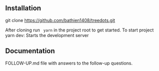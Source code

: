 

## Installation
git clone https://github.com/bathien1408/treedots.git

After cloning run ` yarn` in the project root to get started.
To start project
yarn dev: Starts the development server

## Documentation
FOLLOW-UP.md file with answers to the follow-up questions.
